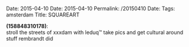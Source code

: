 Date: 2015-04-10
Date: 2015-04-10
Permalink: /20150410
Date: 
Tags: amsterdam
Title: SQUAREART
  
**(158848310178)**:  
stroll the streets of xxxdam with leduq™ take pics and get cultural around stuff rembrandt did 